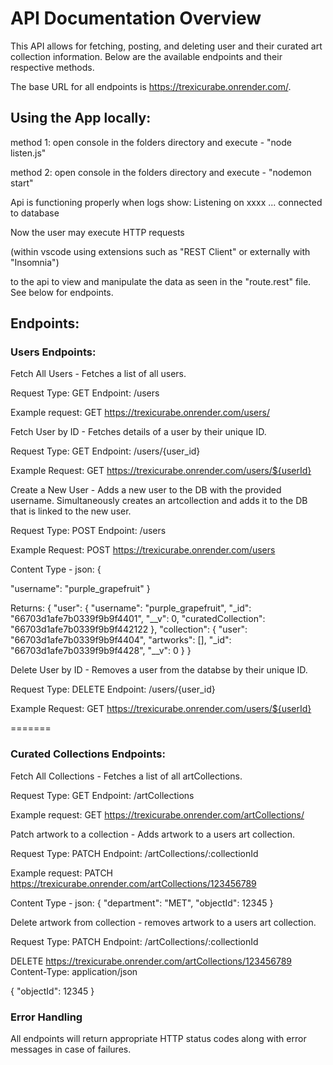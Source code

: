 <h1>API Documentation Overview</h1>

This API allows for fetching, posting, and deleting user and their curated art collection information. Below are the available endpoints and their respective methods.

The base URL for all endpoints is https://trexicurabe.onrender.com/.

<h2>Using the App locally:</h2>
<p>

method 1:
open console in the folders directory and execute - "node listen.js"

method 2:
open console in the folders directory and execute - "nodemon start"

Api is functioning properly when logs show:
Listening on xxxx ...
connected to database

Now the user may execute HTTP requests

(within vscode using extensions such as "REST Client" or externally with "Insomnia")

to the api to view and manipulate the data as seen in the "route.rest" file. See below for endpoints.

</p>

<h2>Endpoints:</h2>

<h3>Users Endpoints:</h3>
<p>
Fetch All Users - Fetches a list of all users.

Request Type: GET
Endpoint: /users

Example request: GET https://trexicurabe.onrender.com/users/

Fetch User by ID - Fetches details of a user by their unique ID.

Request Type: GET
Endpoint: /users/{user_id}

Example Request: GET https://trexicurabe.onrender.com/users/${userId}

Create a New User - Adds a new user to the DB with the provided username. Simultaneously creates an artcollection and adds it to the DB that is linked to the new user.

Request Type: POST
Endpoint: /users

Example Request: POST https://trexicurabe.onrender.com/users

Content Type - json:
{

"username": "purple_grapefruit"
}

Returns:
{
	"user": {
		"username": "purple_grapefruit",
		"_id": "66703d1afe7b0339f9b9f4401",
		"__v": 0,
		"curatedCollection": "66703d1afe7b0339f9b9f442122
	},
	"collection": {
		"user": "66703d1afe7b0339f9b9f4404",
		"artworks": [],
		"_id": "66703d1afe7b0339f9b9f4428",
		"__v": 0
	}
}

Delete User by ID - Removes a user from the databse by their unique ID.

Request Type: DELETE
Endpoint: /users/{user_id}

Example Request: GET https://trexicurabe.onrender.com/users/${userId}

</p>

=======

</p>

<h3>Curated Collections Endpoints:</h3>
<p>

Fetch All Collections - Fetches a list of all artCollections.

Request Type: GET
Endpoint: /artCollections

Example request: GET https://trexicurabe.onrender.com/artCollections/

Patch artwork to a collection - Adds artwork to a users art collection.

Request Type: PATCH
Endpoint: /artCollections/:collectionId

Example request:
PATCH https://trexicurabe.onrender.com/artCollections/123456789

Content Type - json:
{
"department": "MET",
"objectId": 12345
}

Delete artwork from collection - removes artwork to a users art collection.

Request Type: PATCH
Endpoint: /artCollections/:collectionId

DELETE https://trexicurabe.onrender.com/artCollections/123456789
Content-Type: application/json

{
"objectId": 12345
}

</p>

<h3>Error Handling</h3>
<p>
  All endpoints will return appropriate HTTP status codes along with error messages in case of failures.
</p>
